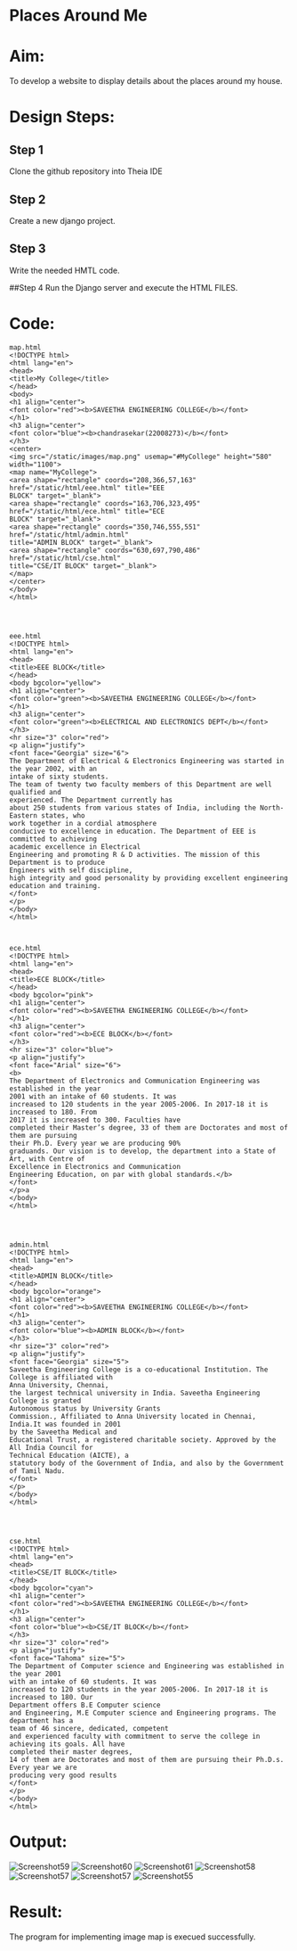 # Places Around Me
# Aim:
To develop a website to display details about the places around my house.

# Design Steps:
## Step 1
Clone the github repository into Theia IDE

## Step 2
Create a new django project.
 
## Step 3
Write the needed HMTL code.

##Step 4
Run the Django server and execute the HTML FILES.

# Code:
```
map.html
<!DOCTYPE html>
<html lang="en">
<head>
<title>My College</title>
</head>
<body>
<h1 align="center">
<font color="red"><b>SAVEETHA ENGINEERING COLLEGE</b></font>
</h1>
<h3 align="center">
<font color="blue"><b>chandrasekar(22008273)</b></font>
</h3>
<center>
<img src="/static/images/map.png" usemap="#MyCollege" height="580" width="1100">
<map name="MyCollege">
<area shape="rectangle" coords="208,366,57,163" href="/static/html/eee.html" title="EEE
BLOCK" target="_blank">
<area shape="rectangle" coords="163,706,323,495" href="/static/html/ece.html" title="ECE
BLOCK" target="_blank">
<area shape="rectangle" coords="350,746,555,551" href="/static/html/admin.html"
title="ADMIN BLOCK" target="_blank">
<area shape="rectangle" coords="630,697,790,486" href="/static/html/cse.html"
title="CSE/IT BLOCK" target="_blank">
</map>
</center>
</body>
</html>




eee.html
<!DOCTYPE html>
<html lang="en">
<head>
<title>EEE BLOCK</title>
</head>
<body bgcolor="yellow">
<h1 align="center">
<font color="green"><b>SAVEETHA ENGINEERING COLLEGE</b></font>
</h1>
<h3 align="center">
<font color="green"><b>ELECTRICAL AND ELECTRONICS DEPT</b></font>
</h3>
<hr size="3" color="red">
<p align="justify">
<font face="Georgia" size="6">
The Department of Electrical & Electronics Engineering was started in the year 2002, with an
intake of sixty students.
The team of twenty two faculty members of this Department are well qualified and
experienced. The Department currently has
about 250 students from various states of India, including the North-Eastern states, who
work together in a cordial atmosphere
conducive to excellence in education. The Department of EEE is committed to achieving
academic excellence in Electrical
Engineering and promoting R & D activities. The mission of this Department is to produce
Engineers with self discipline,
high integrity and good personality by providing excellent engineering education and training.
</font>
</p>
</body>
</html>



ece.html
<!DOCTYPE html>
<html lang="en">
<head>
<title>ECE BLOCK</title>
</head>
<body bgcolor="pink">
<h1 align="center">
<font color="red"><b>SAVEETHA ENGINEERING COLLEGE</b></font>
</h1>
<h3 align="center">
<font color="red"><b>ECE BLOCK</b></font>
</h3>
<hr size="3" color="blue">
<p align="justify">
<font face="Arial" size="6">
<b>
The Department of Electronics and Communication Engineering was established in the year
2001 with an intake of 60 students. It was
increased to 120 students in the year 2005-2006. In 2017-18 it is increased to 180. From
2017 it is increased to 300. Faculties have
completed their Master’s degree, 33 of them are Doctorates and most of them are pursuing
their Ph.D. Every year we are producing 90%
graduands. Our vision is to develop, the department into a State of Art, with Centre of
Excellence in Electronics and Communication
Engineering Education, on par with global standards.</b>
</font>
</p>a
</body>
</html>




admin.html
<!DOCTYPE html>
<html lang="en">
<head>
<title>ADMIN BLOCK</title>
</head>
<body bgcolor="orange">
<h1 align="center">
<font color="red"><b>SAVEETHA ENGINEERING COLLEGE</b></font>
</h1>
<h3 align="center">
<font color="blue"><b>ADMIN BLOCK</b></font>
</h3>
<hr size="3" color="red">
<p align="justify">
<font face="Georgia" size="5">
Saveetha Engineering College is a co-educational Institution. The College is affiliated with
Anna University, Chennai,
the largest technical university in India. Saveetha Engineering College is granted
Autonomous status by University Grants
Commission., Affiliated to Anna University located in Chennai, India.It was founded in 2001
by the Saveetha Medical and
Educational Trust, a registered charitable society. Approved by the All India Council for
Technical Education (AICTE), a
statutory body of the Government of India, and also by the Government of Tamil Nadu.
</font>
</p>
</body>
</html>




cse.html
<!DOCTYPE html>
<html lang="en">
<head>
<title>CSE/IT BLOCK</title>
</head>
<body bgcolor="cyan">
<h1 align="center">
<font color="red"><b>SAVEETHA ENGINEERING COLLEGE</b></font>
</h1>
<h3 align="center">
<font color="blue"><b>CSE/IT BLOCK</b></font>
</h3>
<hr size="3" color="red">
<p align="justify">
<font face="Tahoma" size="5">
The Department of Computer science and Engineering was established in the year 2001
with an intake of 60 students. It was
increased to 120 students in the year 2005-2006. In 2017-18 it is increased to 180. Our
Department offers B.E Computer science
and Engineering, M.E Computer science and Engineering programs. The department has a
team of 46 sincere, dedicated, competent
and experienced faculty with commitment to serve the college in achieving its goals. All have
completed their master degrees,
14 of them are Doctorates and most of them are pursuing their Ph.D.s. Every year we are
producing very good results
</font>
</p>
</body>
</html>
```

# Output:
![Screenshot59](https://user-images.githubusercontent.com/119643845/215338022-0c5f69d2-5dfc-4721-8915-fb7314f5c2c4.jpeg)
![Screenshot60](https://user-images.githubusercontent.com/119643845/215338042-dcde97c4-727a-474d-8a54-c1b077000f29.jpeg)
![Screenshot61](https://user-images.githubusercontent.com/119643845/215338048-cea987ce-a053-4e53-a84a-ad057e97995b.jpeg)
![Screenshot58](https://user-images.githubusercontent.com/119643845/215338119-246b5238-e966-4fd9-a5a2-c5955808c93c.jpeg)
![Screenshot57](https://user-images.githubusercontent.com/119643845/215338130-f8e9f43e-6c79-425e-a36b-655bba0a96df.jpeg)
![Screenshot57](https://user-images.githubusercontent.com/119643845/215338141-4fd2e0b4-f444-4964-9a6d-b6438179e5fb.jpeg)
![Screenshot55](https://user-images.githubusercontent.com/119643845/215338205-cccefdd6-d065-4cee-93a4-a5c4e0ed0085.jpeg)



# Result:
The program for implementing image map is execued successfully.

